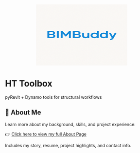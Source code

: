 <p align="center">
  <img src="resources/BIMBuddy Logo400.png" width="300" alt="BIMBuddy Logo">

# HT Toolbox
 pyRevit + Dynamo tools for structural workflows

 ## 👋 About Me

Learn more about my background, skills, and project experience:

👉 [Click here to view my full About Page](https://hanitartour.github.io/about.html)

Includes my story, resume, project highlights, and contact info.



